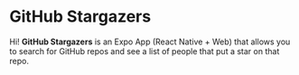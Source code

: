 # GitHub Stargazers

Hi! **GitHub Stargazers** is an Expo App (React Native + Web) that allows you to search for GitHub repos and see a list of people that put a star on that repo.
